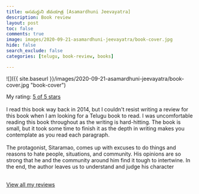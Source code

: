 ```yaml
---
title: అసమర్ధుని జీవయాత్ర [Asamardhuni Jeevayatra]
description: Book review
layout: post
toc: false
comments: true
image: images/2020-09-21-asamardhuni-jeevayatra/book-cover.jpg
hide: false
search_exclude: false
categories: [telugu, book-review, books]

---
```

![]({{ site.baseurl }}/images/2020-09-21-asamardhuni-jeevayatra/book-cover.jpg "book-cover")

My rating: <a href="https://www.goodreads.com/review/show/3559140970">5 of 5 stars</a><br /><br />
I read this book way back in 2014, but I couldn't resist writing a review for this book when I am looking for a Telugu book to read. I was uncomfortable reading this book throughout as the writing is hard-hitting. The book is small, but it took some time to finish it as the depth in writing makes you contemplate as you read each paragraph. <br /><br />The protagonist, Sitaramao, comes up with excuses to do things and reasons to hate people, situations, and community. His opinions are so strong that he and the community around him find it tough to intertwine. In the end, the author leaves us to understand and judge his character
<br/><br/>

<a href="https://www.goodreads.com/review/list/110304968-ravi">View all my reviews</a>
